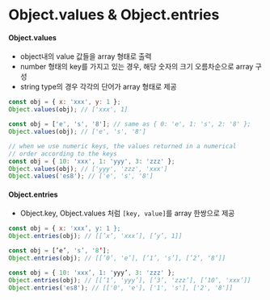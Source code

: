 # Object.values & Object.entries

#### Object.values

* object내의 value 값들을 array 형태로 출력
* number 형태의 key를 가지고 있는 경우, 해당 숫자의 크기 오름차순으로 array 구성
* string type의 경우 각각의 단어가 array 형태로 제공

```javascript
const obj = { x: 'xxx', y: 1 };
Object.values(obj); // ['xxx', 1]

const obj = ['e', 's', '8']; // same as { 0: 'e', 1: 's', 2: '8' };
Object.values(obj); // ['e', 's', '8']

// when we use numeric keys, the values returned in a numerical 
// order according to the keys
const obj = { 10: 'xxx', 1: 'yyy', 3: 'zzz' };
Object.values(obj); // ['yyy', 'zzz', 'xxx']
Object.values('es8'); // ['e', 's', '8']
```

#### Object.entries

* Object.key, Object.values 처럼 `[key, value]`를 array 한쌍으로 제공

```javascript
const obj = { x: 'xxx’, y: 1 };
Object.entries(obj); // [[’x’, 'xxx’], [’y’, 1]]

const obj = [’e’, 's’, '8’];
Object.entries(obj); // [[’0’, 'e’], [’1’, 's’], [’2’, '8’]]

const obj = { 10: 'xxx’, 1: 'yyy’, 3: 'zzz' };
Object.entries(obj); // [[’1’, 'yyy’], [’3’, 'zzz’], [’10’, 'xxx’]]
Object.entries('es8'); // [['0', 'e'], ['1', 's'], ['2', '8']]
```



